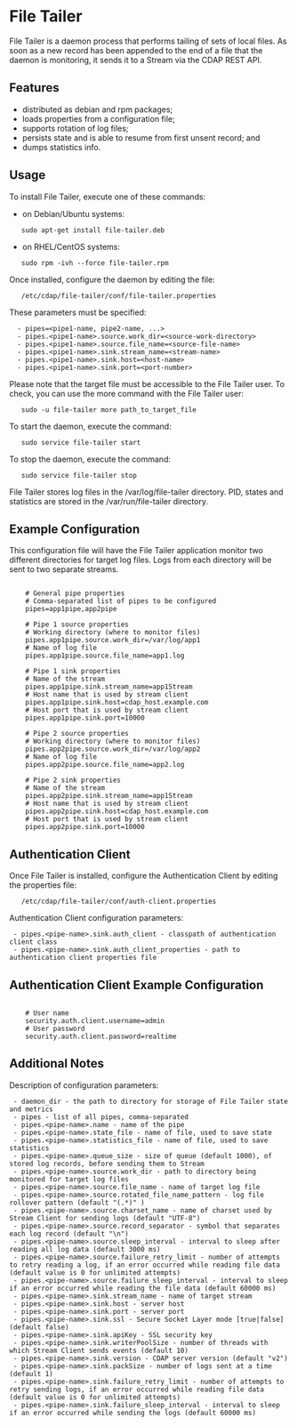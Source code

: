 File Tailer
==================

File Tailer is a daemon process that performs tailing of sets of local files. 
As soon as a new record has been appended to the end of a file that the daemon is monitoring, 
it sends it to a Stream via the CDAP REST API.

## Features

 - distributed as debian and rpm packages;
 - loads properties from a configuration file;
 - supports rotation of log files;
 - persists state and is able to resume from first unsent record; and
 - dumps statistics info.

## Usage

 To install File Tailer, execute one of these commands:
 
 - on Debian/Ubuntu systems:
 
 ```
    sudo apt-get install file-tailer.deb
 ```
 
 - on RHEL/CentOS systems:
 
 ```
    sudo rpm -ivh --force file-tailer.rpm
 ```
 

 Once installed, configure the daemon by editing the file:
 
 ```
    /etc/cdap/file-tailer/conf/file-tailer.properties
 ```
 
 These parameters must be specified:

```
  - pipes=<pipe1-name, pipe2-name, ...>
  - pipes.<pipe1-name>.source.work_dir=<source-work-directory>
  - pipes.<pipe1-name>.source.file_name=<source-file-name>
  - pipes.<pipe1-name>.sink.stream_name=<stream-name>
  - pipes.<pipe1-name>.sink.host=<host-name>
  - pipes.<pipe1-name>.sink.port=<port-number>
```

 Please note that the target file must be accessible to the File Tailer user.
 To check, you can use the more command with the File Tailer user:
 
 ``` 
    sudo -u file-tailer more path_to_target_file
 ```
    
 To start the daemon, execute the command:
 
 ```
    sudo service file-tailer start
 ```
 
 To stop the daemon, execute the command:
 
 ```
    sudo service file-tailer stop
 ``` 
 
 File Tailer stores log files in the /var/log/file-tailer directory.
 PID, states and statistics are stored in the /var/run/file-tailer directory.
 
  
## Example Configuration
 
 This configuration file will have the File Tailer application monitor two different directories for target log files.
 Logs from each directory will be sent to two separate streams.
 
 ```
 
     # General pipe properties 
     # Comma-separated list of pipes to be configured
     pipes=app1pipe,app2pipe
     
     # Pipe 1 source properties
     # Working directory (where to monitor files)
     pipes.app1pipe.source.work_dir=/var/log/app1
     # Name of log file
     pipes.app1pipe.source.file_name=app1.log
     
     # Pipe 1 sink properties
     # Name of the stream
     pipes.app1pipe.sink.stream_name=app1Stream
     # Host name that is used by stream client
     pipes.app1pipe.sink.host=cdap_host.example.com
     # Host port that is used by stream client
     pipes.app1pipe.sink.port=10000
     
     # Pipe 2 source properties
     # Working directory (where to monitor files)
     pipes.app2pipe.source.work_dir=/var/log/app2
     # Name of log file
     pipes.app2pipe.source.file_name=app2.log
      
     # Pipe 2 sink properties
     # Name of the stream
     pipes.app2pipe.sink.stream_name=app1Stream
     # Host name that is used by stream client
     pipes.app2pipe.sink.host=cdap_host.example.com
     # Host port that is used by stream client
     pipes.app2pipe.sink.port=10000

 ```
 

## Authentication Client

 Once File Tailer is installed, configure the Authentication Client by editing the properties file:
 
 ```
    /etc/cdap/file-tailer/conf/auth-client.properties
 ```
 
 Authentication Client configuration parameters:

```
 - pipes.<pipe-name>.sink.auth_client - classpath of authentication client class
 - pipes.<pipe-name>.sink.auth_client_properties - path to authentication client properties file
```

## Authentication Client Example Configuration
 
 ```
 
     # User name
     security.auth.client.username=admin
     # User password
     security.auth.client.password=realtime
 ```
 
## Additional Notes
 
 Description of configuration parameters:

```
 - daemon_dir - the path to directory for storage of File Tailer state and metrics
 - pipes - list of all pipes, comma-separated
 - pipes.<pipe-name>.name - name of the pipe
 - pipes.<pipe-name>.state_file - name of file, used to save state
 - pipes.<pipe-name>.statistics_file - name of file, used to save statistics
 - pipes.<pipe-name>.queue_size - size of queue (default 1000), of stored log records, before sending them to Stream
 - pipes.<pipe-name>.source.work_dir - path to directory being monitored for target log files
 - pipes.<pipe-name>.source.file_name - name of target log file
 - pipes.<pipe-name>.source.rotated_file_name_pattern - log file rollover pattern (default "(.*)" )
 - pipes.<pipe-name>.source.charset_name - name of charset used by Stream Client for sending logs (default "UTF-8")
 - pipes.<pipe-name>.source.record_separator - symbol that separates each log record (default "\n")
 - pipes.<pipe-name>.source.sleep_interval - interval to sleep after reading all log data (default 3000 ms)
 - pipes.<pipe-name>.source.failure_retry_limit - number of attempts to retry reading a log, if an error occurred while reading file data (default value is 0 for unlimited attempts)
 - pipes.<pipe-name>.source.failure_sleep_interval - interval to sleep if an error occurred while reading the file data (default 60000 ms)
 - pipes.<pipe-name>.sink.stream_name - name of target stream
 - pipes.<pipe-name>.sink.host - server host
 - pipes.<pipe-name>.sink.port - server port
 - pipes.<pipe-name>.sink.ssl - Secure Socket Layer mode [true|false] (default false)
 - pipes.<pipe-name>.sink.apiKey - SSL security key
 - pipes.<pipe-name>.sink.writerPoolSize - number of threads with which Stream Client sends events (default 10)
 - pipes.<pipe-name>.sink.version - CDAP server version (default "v2")
 - pipes.<pipe-name>.sink.packSize - number of logs sent at a time (default 1)
 - pipes.<pipe-name>.sink.failure_retry_limit - number of attempts to retry sending logs, if an error occurred while reading file data (default value is 0 for unlimited attempts)
 - pipes.<pipe-name>.sink.failure_sleep_interval - interval to sleep if an error occurred while sending the logs (default 60000 ms)
```

